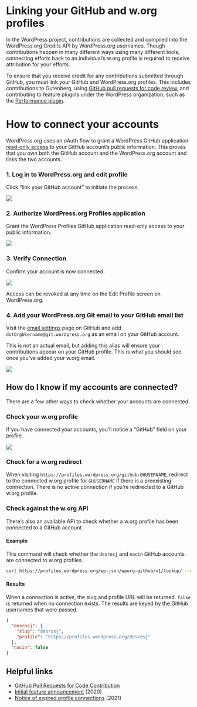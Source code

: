 # Linking your GitHub and w.org profiles

In the WordPress project, contributions are collected and compiled into the WordPress.org Credits API by WordPress.org usernames. Though contributions happen in many different ways using many different tools, connecting efforts back to an individual’s w.org profile is required to receive attribution for your efforts.

To ensure that you receive credit for any contributions submitted through GitHub, you must link your GitHub and WordPress.org profiles. This includes contributions to Gutenberg, using [GitHub pull requests for code review](https://make.wordpress.org/core/handbook/contribute/git/github-pull-requests-for-code-review/), and contributing to feature plugins under the WordPress organization, such as the [Performance plugin](https://github.com/wordpress/performance).

# How to connect your accounts

WordPress.org uses an oAuth flow to grant a WordPress GitHub application [read-only access](https://make.wordpress.org/core/2021/05/03/expired-github-and-wordpress-org-profile-connections/#comment-41291) to your GitHub account’s public information. This proves that you own both the GitHub account and the WordPress.org account and links the two accounts.

### 1\. Log in to WordPress.org and edit profile

Click “link your GitHub account” to initiate the process.

[![](https://make.wordpress.org/core/files/2020/03/profile-edit.png)](https://make.wordpress.org/core/files/2020/03/profile-edit.png)

### 2\. Authorize WordPress.org Profiles application

Grant the WordPress Profiles GitHub application read-only access to your public information.

[![](https://make.wordpress.org/core/files/2020/03/oauth-screen.png)](https://make.wordpress.org/core/files/2020/03/oauth-screen.png)

### 3\. Verify Connection

Confirm your account is now connected.

[![](https://make.wordpress.org/core/files/2020/03/profile-edit-with-connection-1024x833.png)](https://make.wordpress.org/core/files/2020/03/profile-edit-with-connection.png)

Access can be revoked at any time on the Edit Profile screen on WordPress.org.

### 4\. Add your WordPress.org Git email to your GitHub email list

Visit the [email settings](https://github.com/settings/emails) page on GitHub and add `dotOrgUsername@git.wordpress.org` as an email on your GitHub account.

This is not an actual email, but adding this alias will ensure your contributions appear on your GitHub profile. This is what you should see once you’ve added your w.org email.

[![](https://make.wordpress.org/core/files/2024/01/Screenshot-2024-01-26-at-3.16.17-PM.png)](https://make.wordpress.org/core/files/2024/01/Screenshot-2024-01-26-at-3.16.17-PM.png)

## How do I know if my accounts are connected?

There are a few other ways to check whether your accounts are connected.

### Check your w.org profile

If you have connected your accounts, you’ll notice a “GitHub” field on your profile.

[![](https://make.wordpress.org/core/files/2024/01/gh-connected-w.org-profile.png)](https://make.wordpress.org/core/files/2024/01/gh-connected-w.org-profile.png)

### Check for a w.org redirect

When visiting `https://profiles.wordpress.org/github:GHUSERNAME`, redirect to the connected w.org profile for `GHUSERNAME` if there is a preexisting connection. There is no active connection if you’re redirected to a GitHub w.org profile.

### Check against the w.org API

There’s also an available API to check whether a w.org profile has been connected to a GitHub account.

#### Example

This command will check whether the `desrosj` and `nacin` GitHub accounts are connected to w.org profiles.

```bash
curl https://profiles.wordpress.org/wp-json/wporg-github/v1/lookup/ --data 'github_user[]=desrosj&github_user[]=nacin' -s | jq
```

#### Results

When a connection is active, the slug and profile URL will be returned. `false` is returned when no connection exists. The results are keyed by the GitHub usernames that were passed.

```json
{
  "desrosj": {
    "slug": "desrosj",
    "profile": "https://profiles.wordpress.org/desrosj"
  },
  "nacin": false
}
```

## Helpful links

*   [GitHub Pull Requests for Code Contribution](https://make.wordpress.org/core/handbook/contribute/git/github-pull-requests-for-code-review/)
*   [Initial feature announcement](https://make.wordpress.org/core/2020/03/19/associating-github-accounts-with-wordpress-org-profiles/) (2020)
*   [Notice of expired profile connections](https://make.wordpress.org/core/2021/05/03/expired-github-and-wordpress-org-profile-connections/) (2021)
